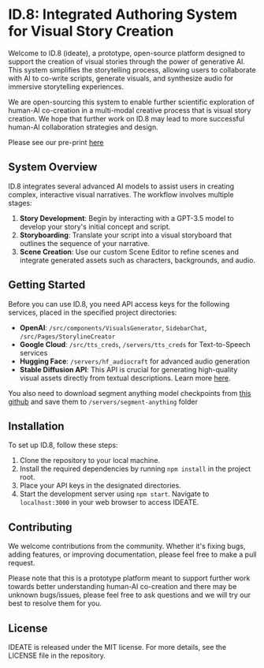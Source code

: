 # ID.8: Integrated Authoring System for Visual Story Creation

Welcome to ID.8 (ideate), a prototype, open-source platform designed to support the creation of visual stories through the power of generative AI. This system simplifies the storytelling process, allowing users to collaborate with AI to co-write scripts, generate visuals, and synthesize audio for immersive storytelling experiences.

We are open-sourcing this system to enable further scientific exploration of human-AI co-creation in a multi-modal creative process that is visual story creation. We hope that further work on ID.8 may lead to more successful human-AI collaboration strategies and design.

Please see our pre-print [here](https://arxiv.org/pdf/2309.14228.pdf)

## System Overview

ID.8 integrates several advanced AI models to assist users in creating complex, interactive visual narratives. The workflow involves multiple stages:

1. **Story Development**: Begin by interacting with a GPT-3.5 model to develop your story's initial concept and script.
2. **Storyboarding**: Translate your script into a visual storyboard that outlines the sequence of your narrative.
3. **Scene Creation**: Use our custom Scene Editor to refine scenes and integrate generated assets such as characters, backgrounds, and audio.

## Getting Started

Before you can use ID.8, you need API access keys for the following services, placed in the specified project directories:

- **OpenAI**: `/src/components/VisualsGenerator`, `SidebarChat`, `/src/Pages/StorylineCreator`
- **Google Cloud**: `/src/tts_creds`, `/servers/tts_creds` for Text-to-Speech services
- **Hugging Face**: `/servers/hf_audiocraft` for advanced audio generation
- **Stable Diffusion API**: This API is crucial for generating high-quality visual assets directly from textual descriptions. Learn more [here](https://stablediffusionapi.com/).

You also need to download segment anything model checkpoints from [this github](https://github.com/facebookresearch/segment-anything) and save them to `/servers/segment-anything` folder

## Installation

To set up ID.8, follow these steps:

1. Clone the repository to your local machine.
2. Install the required dependencies by running `npm install` in the project root.
3. Place your API keys in the designated directories.
4. Start the development server using `npm start`. Navigate to `localhost:3000` in your web browser to access IDEATE.

## Contributing

We welcome contributions from the community. Whether it's fixing bugs, adding features, or improving documentation, please feel free to make a pull request.

Please note that this is a prototype platform meant to support further work towards better understanding human-AI co-creation and there may be unknown bugs/issues, please feel free to ask questions and we will try our best to resolve them for you.

## License

IDEATE is released under the MIT license. For more details, see the LICENSE file in the repository.

